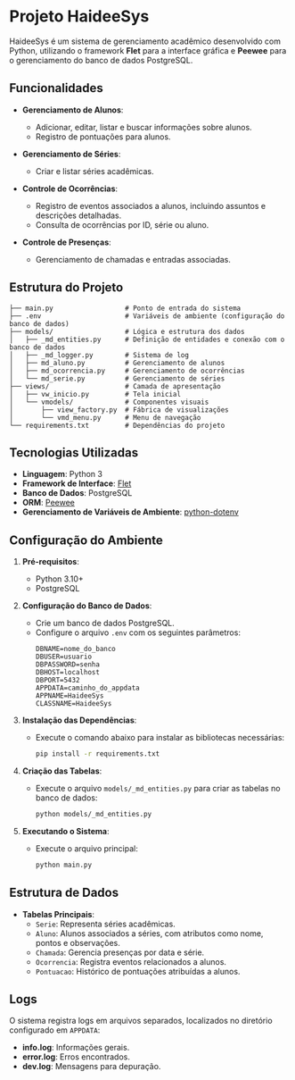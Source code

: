 # Projeto HaideeSys

HaideeSys é um sistema de gerenciamento acadêmico desenvolvido com Python, utilizando o framework **Flet** para a interface gráfica e **Peewee** para o gerenciamento do banco de dados PostgreSQL.

## Funcionalidades

- **Gerenciamento de Alunos**:
  - Adicionar, editar, listar e buscar informações sobre alunos.
  - Registro de pontuações para alunos.

- **Gerenciamento de Séries**:
  - Criar e listar séries acadêmicas.

- **Controle de Ocorrências**:
  - Registro de eventos associados a alunos, incluindo assuntos e descrições detalhadas.
  - Consulta de ocorrências por ID, série ou aluno.

- **Controle de Presenças**:
  - Gerenciamento de chamadas e entradas associadas.

## Estrutura do Projeto

```plaintext
├── main.py                  # Ponto de entrada do sistema
├── .env                     # Variáveis de ambiente (configuração do banco de dados)
├── models/                  # Lógica e estrutura dos dados
│   ├── _md_entities.py      # Definição de entidades e conexão com o banco de dados
│   ├── _md_logger.py        # Sistema de log
│   ├── md_aluno.py          # Gerenciamento de alunos
│   ├── md_ocorrencia.py     # Gerenciamento de ocorrências
│   └── md_serie.py          # Gerenciamento de séries
├── views/                   # Camada de apresentação
│   ├── vw_inicio.py         # Tela inicial
│   └── vmodels/             # Componentes visuais
│       ├── view_factory.py  # Fábrica de visualizações
│       └── vmd_menu.py      # Menu de navegação
└── requirements.txt         # Dependências do projeto
```

## Tecnologias Utilizadas

- **Linguagem**: Python 3
- **Framework de Interface**: [Flet](https://flet.dev)
- **Banco de Dados**: PostgreSQL
- **ORM**: [Peewee](http://docs.peewee-orm.com/en/latest/)
- **Gerenciamento de Variáveis de Ambiente**: [python-dotenv](https://github.com/theskumar/python-dotenv)

## Configuração do Ambiente

1. **Pré-requisitos**:
   - Python 3.10+
   - PostgreSQL

2. **Configuração do Banco de Dados**:
   - Crie um banco de dados PostgreSQL.
   - Configure o arquivo `.env` com os seguintes parâmetros:
     ```plaintext
     DBNAME=nome_do_banco
     DBUSER=usuario
     DBPASSWORD=senha
     DBHOST=localhost
     DBPORT=5432
     APPDATA=caminho_do_appdata
     APPNAME=HaideeSys
     CLASSNAME=HaideeSys
     ```

3. **Instalação das Dependências**:
   - Execute o comando abaixo para instalar as bibliotecas necessárias:
     ```bash
     pip install -r requirements.txt
     ```

4. **Criação das Tabelas**:
   - Execute o arquivo `models/_md_entities.py` para criar as tabelas no banco de dados:
     ```bash
     python models/_md_entities.py
     ```

5. **Executando o Sistema**:
   - Execute o arquivo principal:
     ```bash
     python main.py
     ```

## Estrutura de Dados

- **Tabelas Principais**:
  - `Serie`: Representa séries acadêmicas.
  - `Aluno`: Alunos associados a séries, com atributos como nome, pontos e observações.
  - `Chamada`: Gerencia presenças por data e série.
  - `Ocorrencia`: Registra eventos relacionados a alunos.
  - `Pontuacao`: Histórico de pontuações atribuídas a alunos.

## Logs

O sistema registra logs em arquivos separados, localizados no diretório configurado em `APPDATA`:

- **info.log**: Informações gerais.
- **error.log**: Erros encontrados.
- **dev.log**: Mensagens para depuração.

